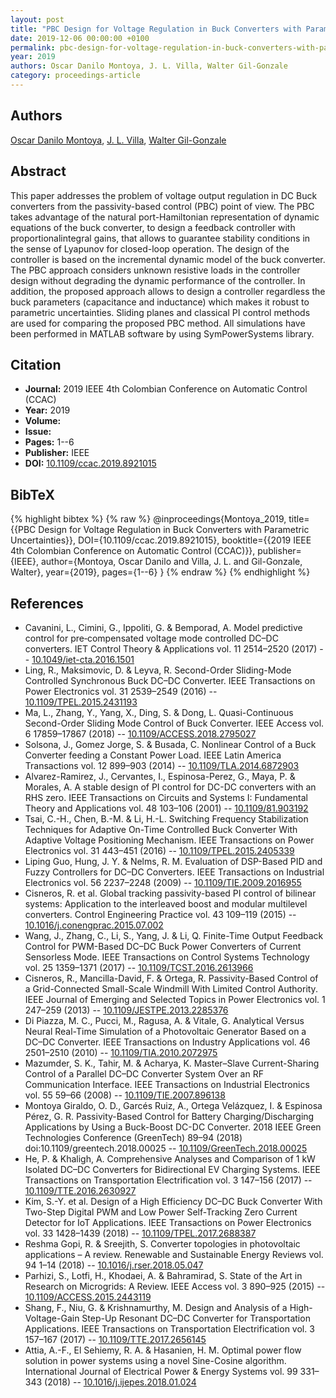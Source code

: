 ```yaml
---
layout: post
title: "PBC Design for Voltage Regulation in Buck Converters with Parametric Uncertainties"
date: 2019-12-06 00:00:00 +0100
permalink: pbc-design-for-voltage-regulation-in-buck-converters-with-parametric-uncertainties
year: 2019
authors: Oscar Danilo Montoya, J. L. Villa, Walter Gil-Gonzale
category: proceedings-article
---
```

 
## Authors
[Oscar Danilo Montoya](authors/oscar-danilo-montoya), [J. L. Villa](authors/j-l-villa), [Walter Gil-Gonzale](authors/walter-gil-gonzale)
 
## Abstract
This paper addresses the problem of voltage output regulation in DC Buck converters from the passivity-based control (PBC) point of view. The PBC takes advantage of the natural port-Hamiltonian representation of dynamic equations of the buck converter, to design a feedback controller with proportionalintegral gains, that allows to guarantee stability conditions in the sense of Lyapunov for closed-loop operation. The design of the controller is based on the incremental dynamic model of the buck converter. The PBC approach considers unknown resistive loads in the controller design without degrading the dynamic performance of the controller. In addition, the proposed approach allows to design a controller regardless the buck parameters (capacitance and inductance) which makes it robust to parametric uncertainties. Sliding planes and classical PI control methods are used for comparing the proposed PBC method. All simulations have been performed in MATLAB software by using SymPowerSystems library.
 
## Citation
- **Journal:** 2019 IEEE 4th Colombian Conference on Automatic Control (CCAC)
- **Year:** 2019
- **Volume:** 
- **Issue:** 
- **Pages:** 1--6
- **Publisher:** IEEE
- **DOI:** [10.1109/ccac.2019.8921015](https://doi.org/10.1109/ccac.2019.8921015)
 
## BibTeX
{% highlight bibtex %}
{% raw %}
@inproceedings{Montoya_2019,
  title={{PBC Design for Voltage Regulation in Buck Converters with Parametric Uncertainties}},
  DOI={10.1109/ccac.2019.8921015},
  booktitle={{2019 IEEE 4th Colombian Conference on Automatic Control (CCAC)}},
  publisher={IEEE},
  author={Montoya, Oscar Danilo and Villa, J. L. and Gil-Gonzale, Walter},
  year={2019},
  pages={1--6}
}
{% endraw %}
{% endhighlight %}
 
## References
- Cavanini, L., Cimini, G., Ippoliti, G. & Bemporad, A. Model predictive control for pre‐compensated voltage mode controlled DC–DC converters. IET Control Theory &amp; Applications vol. 11 2514–2520 (2017) -- [10.1049/iet-cta.2016.1501](https://doi.org/10.1049/iet-cta.2016.1501)
- Ling, R., Maksimovic, D. & Leyva, R. Second-Order Sliding-Mode Controlled Synchronous Buck DC–DC Converter. IEEE Transactions on Power Electronics vol. 31 2539–2549 (2016) -- [10.1109/TPEL.2015.2431193](https://doi.org/10.1109/TPEL.2015.2431193)
- Ma, L., Zhang, Y., Yang, X., Ding, S. & Dong, L. Quasi-Continuous Second-Order Sliding Mode Control of Buck Converter. IEEE Access vol. 6 17859–17867 (2018) -- [10.1109/ACCESS.2018.2795027](https://doi.org/10.1109/ACCESS.2018.2795027)
- Solsona, J., Gomez Jorge, S. & Busada, C. Nonlinear Control of a Buck Converter feeding a Constant Power Load. IEEE Latin America Transactions vol. 12 899–903 (2014) -- [10.1109/TLA.2014.6872903](https://doi.org/10.1109/TLA.2014.6872903)
- Alvarez-Ramirez, J., Cervantes, I., Espinosa-Perez, G., Maya, P. & Morales, A. A stable design of PI control for DC-DC converters with an RHS zero. IEEE Transactions on Circuits and Systems I: Fundamental Theory and Applications vol. 48 103–106 (2001) -- [10.1109/81.903192](https://doi.org/10.1109/81.903192)
- Tsai, C.-H., Chen, B.-M. & Li, H.-L. Switching Frequency Stabilization Techniques for Adaptive On-Time Controlled Buck Converter With Adaptive Voltage Positioning Mechanism. IEEE Transactions on Power Electronics vol. 31 443–451 (2016) -- [10.1109/TPEL.2015.2405339](https://doi.org/10.1109/TPEL.2015.2405339)
- Liping Guo, Hung, J. Y. & Nelms, R. M. Evaluation of DSP-Based PID and Fuzzy Controllers for DC–DC Converters. IEEE Transactions on Industrial Electronics vol. 56 2237–2248 (2009) -- [10.1109/TIE.2009.2016955](https://doi.org/10.1109/TIE.2009.2016955)
- Cisneros, R. et al. Global tracking passivity-based PI control of bilinear systems: Application to the interleaved boost and modular multilevel converters. Control Engineering Practice vol. 43 109–119 (2015) -- [10.1016/j.conengprac.2015.07.002](https://doi.org/10.1016/j.conengprac.2015.07.002)
- Wang, J., Zhang, C., Li, S., Yang, J. & Li, Q. Finite-Time Output Feedback Control for PWM-Based DC–DC Buck Power Converters of Current Sensorless Mode. IEEE Transactions on Control Systems Technology vol. 25 1359–1371 (2017) -- [10.1109/TCST.2016.2613966](https://doi.org/10.1109/TCST.2016.2613966)
- Cisneros, R., Mancilla-David, F. & Ortega, R. Passivity-Based Control of a Grid-Connected Small-Scale Windmill With Limited Control Authority. IEEE Journal of Emerging and Selected Topics in Power Electronics vol. 1 247–259 (2013) -- [10.1109/JESTPE.2013.2285376](https://doi.org/10.1109/JESTPE.2013.2285376)
- Di Piazza, M. C., Pucci, M., Ragusa, A. & Vitale, G. Analytical Versus Neural Real-Time Simulation of a Photovoltaic Generator Based on a DC–DC Converter. IEEE Transactions on Industry Applications vol. 46 2501–2510 (2010) -- [10.1109/TIA.2010.2072975](https://doi.org/10.1109/TIA.2010.2072975)
- Mazumder, S. K., Tahir, M. & Acharya, K. Master–Slave Current-Sharing Control of a Parallel DC–DC Converter System Over an RF Communication Interface. IEEE Transactions on Industrial Electronics vol. 55 59–66 (2008) -- [10.1109/TIE.2007.896138](https://doi.org/10.1109/TIE.2007.896138)
- Montoya Giraldo, O. D., Garcés Ruiz, A., Ortega Velázquez, I. & Espinosa Pérez, G. R. Passivity-Based Control for Battery Charging/Discharging Applications by Using a Buck-Boost DC-DC Converter. 2018 IEEE Green Technologies Conference (GreenTech) 89–94 (2018) doi:10.1109/greentech.2018.00025 -- [10.1109/GreenTech.2018.00025](https://doi.org/10.1109/GreenTech.2018.00025)
- He, P. & Khaligh, A. Comprehensive Analyses and Comparison of 1 kW Isolated DC–DC Converters for Bidirectional EV Charging Systems. IEEE Transactions on Transportation Electrification vol. 3 147–156 (2017) -- [10.1109/TTE.2016.2630927](https://doi.org/10.1109/TTE.2016.2630927)
- Kim, S.-Y. et al. Design of a High Efficiency DC–DC Buck Converter With Two-Step Digital PWM and Low Power Self-Tracking Zero Current Detector for IoT Applications. IEEE Transactions on Power Electronics vol. 33 1428–1439 (2018) -- [10.1109/TPEL.2017.2688387](https://doi.org/10.1109/TPEL.2017.2688387)
- Reshma Gopi, R. & Sreejith, S. Converter topologies in photovoltaic applications – A review. Renewable and Sustainable Energy Reviews vol. 94 1–14 (2018) -- [10.1016/j.rser.2018.05.047](https://doi.org/10.1016/j.rser.2018.05.047)
- Parhizi, S., Lotfi, H., Khodaei, A. & Bahramirad, S. State of the Art in Research on Microgrids: A Review. IEEE Access vol. 3 890–925 (2015) -- [10.1109/ACCESS.2015.2443119](https://doi.org/10.1109/ACCESS.2015.2443119)
- Shang, F., Niu, G. & Krishnamurthy, M. Design and Analysis of a High-Voltage-Gain Step-Up Resonant DC–DC Converter for Transportation Applications. IEEE Transactions on Transportation Electrification vol. 3 157–167 (2017) -- [10.1109/TTE.2017.2656145](https://doi.org/10.1109/TTE.2017.2656145)
- Attia, A.-F., El Sehiemy, R. A. & Hasanien, H. M. Optimal power flow solution in power systems using a novel Sine-Cosine algorithm. International Journal of Electrical Power &amp; Energy Systems vol. 99 331–343 (2018) -- [10.1016/j.ijepes.2018.01.024](https://doi.org/10.1016/j.ijepes.2018.01.024)

